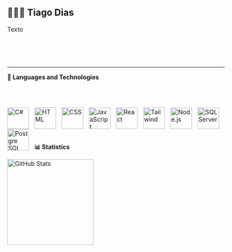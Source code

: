 <link rel="stylesheet" type='text/css' href="https://cdn.jsdelivr.net/gh/devicons/devicon@latest/devicon.min.css" />

<h2> 👩🏻‍💻 <b> Tiago Dias </b> </h2>

Texto

<br>

<br/>
<br/>
<hr>

<b> 🤖 Languages and Technologies </b>
 
<br/>
<br/>

<img 
    align="left" 
    alt="C#"
    title="C#" 
    width="50px" 
    style="padding-right: 10px;" 
    src="https://cdn.jsdelivr.net/gh/devicons/devicon@latest/icons/csharp/csharp-original.svg" 
/>
<img 
    align="left" 
    alt="HTML"
    title="HTML" 
    width="50px" 
    style="padding-right: 10px;" 
    src="https://cdn.jsdelivr.net/gh/devicons/devicon@latest/icons/html5/html5-original.svg" 
/>
<img 
    align="left" 
    alt="CSS" 
    title="CSS"
    width="50px" 
    style="padding-right: 10px;" 
    src="https://cdn.jsdelivr.net/gh/devicons/devicon@latest/icons/css3/css3-original.svg" 
/>
<img 
    align="left" 
    alt="JavaScript" 
    title="JavaScript"
    width="50px" 
    style="padding-right: 10px;" 
    src="https://cdn.jsdelivr.net/gh/devicons/devicon@latest/icons/javascript/javascript-original.svg" 
/>
<img 
    align="left" 
    alt="React"
    title="React" 
    width="50px" 
    style="padding-right: 10px;" 
    src="https://cdn.jsdelivr.net/gh/devicons/devicon@latest/icons/react/react-original.svg" 
/>
<img 
    align="left" 
    alt="Tailwind" 
    title="Tailwind"
    width="50px" 
    style="padding-right: 10px;" 
    src="https://cdn.jsdelivr.net/gh/devicons/devicon@latest/icons/tailwindcss/tailwindcss-original.svg" 
/>
<img 
    align="left" 
    alt="Node.js"
    title="Node.js" 
    width="50px" 
    style="padding-right: 10px;" 
    src="https://cdn.jsdelivr.net/gh/devicons/devicon@latest/icons/nodejs/nodejs-plain-wordmark.svg" 
/>
<img 
    align="left" 
    alt="SQL Server" 
    title="SQL Server"
    width="50px" 
    style="padding-right: 10px;" 
    src="https://cdn.jsdelivr.net/gh/devicons/devicon@latest/icons/microsoftsqlserver/microsoftsqlserver-plain-wordmark.svg" 
/>
<img 
    align="left" 
    alt="Postgre SQL" 
    title="Postgre SQL"
    width="50px" 
    style="padding-right: 10px;" 
    src="https://cdn.jsdelivr.net/gh/devicons/devicon@latest/icons/postgresql/postgresql-plain-wordmark.svg" 
/>

<br/>
<br/>
<br/>
<br/>

<b> 📊 Statistics </b>

<p>

<img 
      align="left" 
      alt="GitHub Stats" 
      height="200" 
      src="https://github-readme-stats.vercel.app/api/top-langs/?username=tiagofdias&theme=gotham&layout=compact&custom_title=Technologies&langs_count=5" 
  />

</p>

